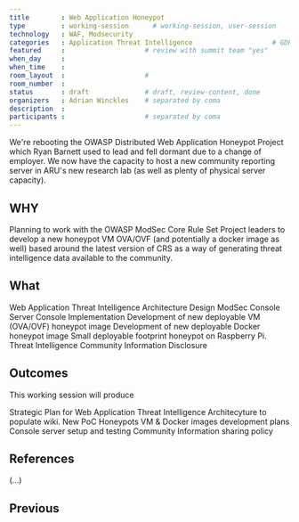 ```yaml
---
title        : Web Application Honeypot 
type         : working-session      # working-session, user-session
technology   : WAF, Modsecurity
categories   : Application Threat Intelligence                    # GDPR, Juice Shop, etc.
featured     :                    # review with summit team "yes"
when_day     :
when_time    :
room_layout  :                    #
room_number  :
status       : draft              # draft, review-content, done
organizers   : Adrian Winckles    # separated by coma
description  :
participants :                    # separated by coma
---
```


We're rebooting the OWASP Distributed Web Application Honeypot Project which Ryan Barnett used to lead and fell dormant due to a change of employer.  We now have the capacity to host a new community reporting server in ARU's new research lab (as well as plenty of physical server capacity).

## WHY

Planning to work with the OWASP ModSec Core Rule Set Project leaders to develop a new honeypot VM OVA/OVF (and potentially a docker image as well) based around the latest version of CRS as a way of generating threat intelligence data available to the community.

## What

   Web Application Threat Intelligence Architecture Design
   ModSec Console Server Console Implementation 
   Development of new deployable VM (OVA/OVF) honeypot image
   Development of new deployable Docker honeypot image
   Small deployable footprint honeypot on Raspberry Pi.
   Threat Intelligence Community Information Disclosure

## Outcomes

This working session will produce 

   Strategic Plan for Web Application Threat Intelligence Architecyture to populate wiki.
   New PoC Honeypots VM & Docker images development plans
   Console server setup and testing
   Community Information sharing policy 

## References

(...)


## Previous
